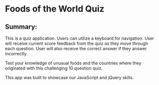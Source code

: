 
# Foods of the World Quiz

## Summary:
This is a quiz application. Users can utilize a keyboard for navigation. User will receive current score feedback from the quiz as they move through each question. User will also receive the correct answer if they answer incorrectly.

Test your knowledge of unusual foods and the countries where they originated with this challenging 10 question quiz.

This app was built to showcase our JavaScript and jQuery skills.

